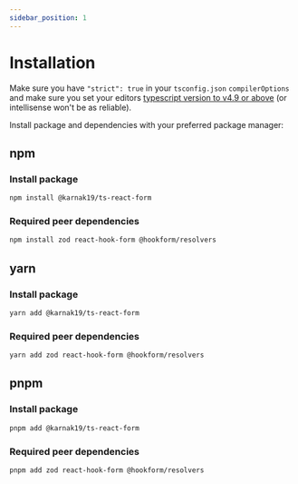 ```yaml
---
sidebar_position: 1
---
```


# Installation

Make sure you have <code>"strict": true</code> in your `tsconfig.json` `compilerOptions` and make sure you set your editors [typescript version to v4.9 or above](https://github.com/Karnak19/react-ts-form#typescript-versions) (or intellisense won't be as reliable).

Install package and dependencies with your preferred package manager:

## npm

### Install package

```bash
npm install @karnak19/ts-react-form
```

### Required peer dependencies

```bash
npm install zod react-hook-form @hookform/resolvers
```

## yarn

### Install package

```bash
yarn add @karnak19/ts-react-form
```

### Required peer dependencies

```bash
yarn add zod react-hook-form @hookform/resolvers
```

## pnpm

### Install package

```bash
pnpm add @karnak19/ts-react-form
```

### Required peer dependencies

```bash
pnpm add zod react-hook-form @hookform/resolvers
```
